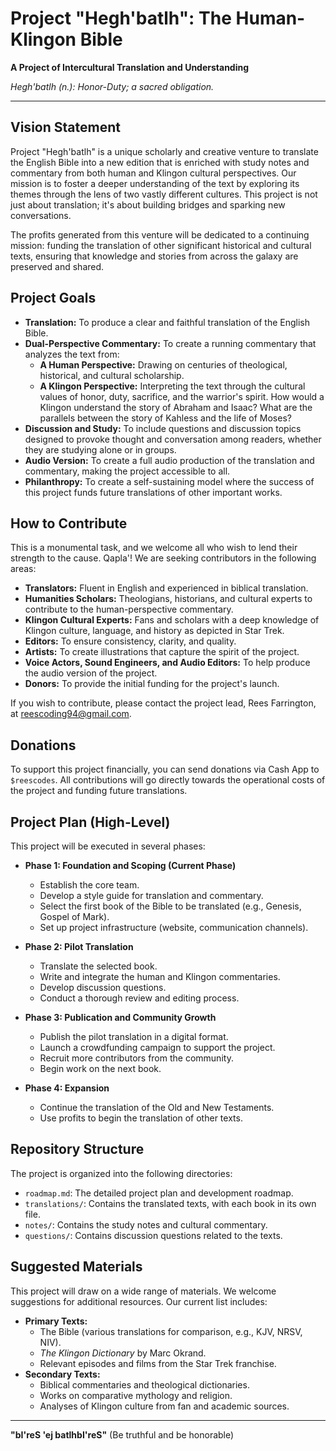 # Project "Hegh'batlh": The Human-Klingon Bible

**A Project of Intercultural Translation and Understanding**

*Hegh'batlh (n.): Honor-Duty; a sacred obligation.*

---

## Vision Statement

Project "Hegh'batlh" is a unique scholarly and creative venture to translate the English Bible into a new edition that is enriched with study notes and commentary from both human and Klingon cultural perspectives. Our mission is to foster a deeper understanding of the text by exploring its themes through the lens of two vastly different cultures. This project is not just about translation; it's about building bridges and sparking new conversations.

The profits generated from this venture will be dedicated to a continuing mission: funding the translation of other significant historical and cultural texts, ensuring that knowledge and stories from across the galaxy are preserved and shared.

## Project Goals

*   **Translation:** To produce a clear and faithful translation of the English Bible.
*   **Dual-Perspective Commentary:** To create a running commentary that analyzes the text from:
    *   **A Human Perspective:** Drawing on centuries of theological, historical, and cultural scholarship.
    *   **A Klingon Perspective:** Interpreting the text through the cultural values of honor, duty, sacrifice, and the warrior's spirit. How would a Klingon understand the story of Abraham and Isaac? What are the parallels between the story of Kahless and the life of Moses?
*   **Discussion and Study:** To include questions and discussion topics designed to provoke thought and conversation among readers, whether they are studying alone or in groups.
*   **Audio Version:** To create a full audio production of the translation and commentary, making the project accessible to all.
*   **Philanthropy:** To create a self-sustaining model where the success of this project funds future translations of other important works.

## How to Contribute

This is a monumental task, and we welcome all who wish to lend their strength to the cause. Qapla'! We are seeking contributors in the following areas:

*   **Translators:** Fluent in English and experienced in biblical translation.
*   **Humanities Scholars:** Theologians, historians, and cultural experts to contribute to the human-perspective commentary.
*   **Klingon Cultural Experts:** Fans and scholars with a deep knowledge of Klingon culture, language, and history as depicted in Star Trek.
*   **Editors:** To ensure consistency, clarity, and quality.
*   **Artists:** To create illustrations that capture the spirit of the project.
*   **Voice Actors, Sound Engineers, and Audio Editors:** To help produce the audio version of the project.
*   **Donors:** To provide the initial funding for the project's launch.

If you wish to contribute, please contact the project lead, Rees Farrington, at reescoding94@gmail.com.

## Donations

To support this project financially, you can send donations via Cash App to `$reescodes`. All contributions will go directly towards the operational costs of the project and funding future translations.

## Project Plan (High-Level)

This project will be executed in several phases:

*   **Phase 1: Foundation and Scoping (Current Phase)**
    *   Establish the core team.
    *   Develop a style guide for translation and commentary.
    *   Select the first book of the Bible to be translated (e.g., Genesis, Gospel of Mark).
    *   Set up project infrastructure (website, communication channels).

*   **Phase 2: Pilot Translation**
    *   Translate the selected book.
    *   Write and integrate the human and Klingon commentaries.
    *   Develop discussion questions.
    *   Conduct a thorough review and editing process.

*   **Phase 3: Publication and Community Growth**
    *   Publish the pilot translation in a digital format.
    *   Launch a crowdfunding campaign to support the project.
    *   Recruit more contributors from the community.
    *   Begin work on the next book.

*   **Phase 4: Expansion**
    *   Continue the translation of the Old and New Testaments.
    *   Use profits to begin the translation of other texts.

## Repository Structure

The project is organized into the following directories:

*   `roadmap.md`: The detailed project plan and development roadmap.
*   `translations/`: Contains the translated texts, with each book in its own file.
*   `notes/`: Contains the study notes and cultural commentary.
*   `questions/`: Contains discussion questions related to the texts.

## Suggested Materials

This project will draw on a wide range of materials. We welcome suggestions for additional resources. Our current list includes:

*   **Primary Texts:**
    *   The Bible (various translations for comparison, e.g., KJV, NRSV, NIV).
    *   *The Klingon Dictionary* by Marc Okrand.
    *   Relevant episodes and films from the Star Trek franchise.
*   **Secondary Texts:**
    *   Biblical commentaries and theological dictionaries.
    *   Works on comparative mythology and religion.
    *   Analyses of Klingon culture from fan and academic sources.

---

**"bI'reS 'ej batlhbI'reS"** (Be truthful and be honorable)
